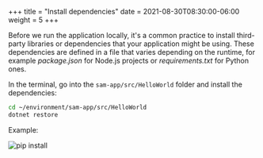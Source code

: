 +++
title = "Install dependencies"
date = 2021-08-30T08:30:00-06:00
weight = 5
+++

Before we run the application locally, it's a common practice to install third-party libraries or dependencies that your application might be using. These dependencies are defined in a file that varies depending on the runtime, for example _package.json_ for Node.js projects or _requirements.txt_ for Python ones. 

In the terminal, go into the `sam-app/src/HelloWorld` folder and install the dependencies:

```bash
cd ~/environment/sam-app/src/HelloWorld
dotnet restore
```

Example: 

![pip install](/images/csharp/local/cloud9_ide_dotnet_restore.png)
